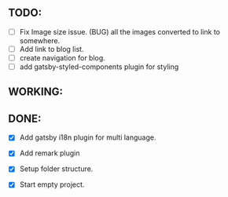 


## TODO: 
  * [ ] Fix Image size issue. (BUG) all the images converted to link to somewhere.
  * [ ] Add link to blog list. 
  * [ ] create navigation for blog. 
  * [ ] add gatsby-styled-components plugin for styling
## WORKING:



## DONE:
  * [X] Add gatsby i18n plugin for multi language.
  * [X] Add remark plugin
  * [x] Setup folder structure.
  * [x] Start empty project.


 

